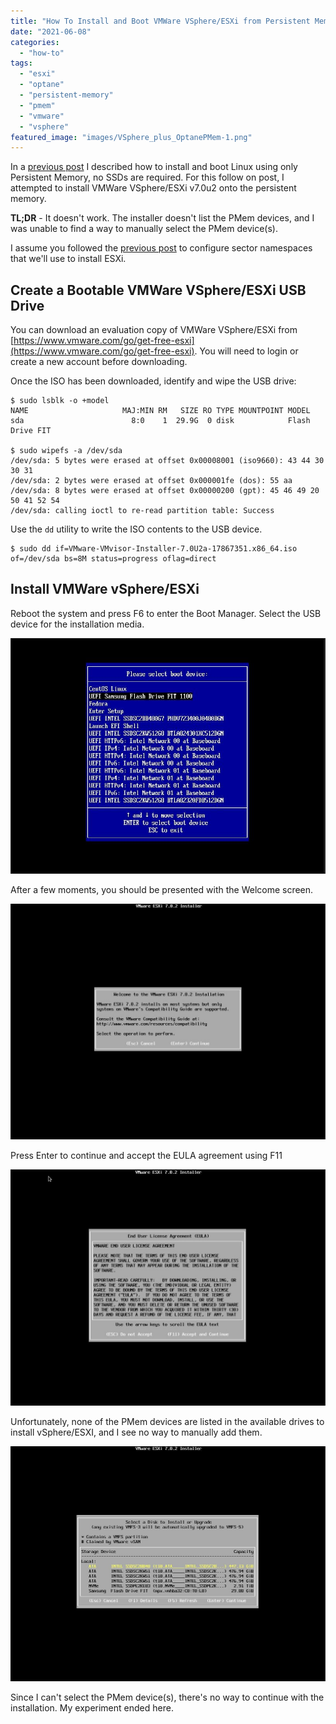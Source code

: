 ```yaml
---
title: "How To Install and Boot VMWare VSphere/ESXi from Persistent Memory (or not)"
date: "2021-06-08"
categories: 
  - "how-to"
tags: 
  - "esxi"
  - "optane"
  - "persistent-memory"
  - "pmem"
  - "vmware"
  - "vsphere"
featured_image: "images/VSphere_plus_OptanePMem-1.png"
---
```


In a [previous post](https://stevescargall.com/2021/06/07/how-to-boot-linux-from-intel-optane-persistent-memory/) I described how to install and boot Linux using only Persistent Memory, no SSDs are required. For this follow on post, I attempted to install VMWare VSphere/ESXi v7.0u2 onto the persistent memory.

**TL;DR** \- It doesn't work. The installer doesn't list the PMem devices, and I was unable to find a way to manually select the PMem device(s).

I assume you followed the [previous post](https://stevescargall.com/2021/06/07/how-to-boot-linux-from-intel-optane-persistent-memory/) to configure sector namespaces that we'll use to install ESXi.

## Create a Bootable VMWare VSphere/ESXi USB Drive

You can download an evaluation copy of VMWare VSphere/ESXi from [https://www.vmware.com/go/get-free-esxi](https://www.vmware.com/go/get-free-esxi). You will need to login or create a new account before downloading.

Once the ISO has been downloaded, identify and wipe the USB drive:

```
$ sudo lsblk -o +model
NAME                     MAJ:MIN RM   SIZE RO TYPE MOUNTPOINT MODEL
sda                        8:0    1  29.9G  0 disk            Flash Drive FIT

$ sudo wipefs -a /dev/sda
/dev/sda: 5 bytes were erased at offset 0x00008001 (iso9660): 43 44 30 30 31
/dev/sda: 2 bytes were erased at offset 0x000001fe (dos): 55 aa
/dev/sda: 8 bytes were erased at offset 0x00000200 (gpt): 45 46 49 20 50 41 52 54
/dev/sda: calling ioctl to re-read partition table: Success
```

Use the `dd` utility to write the ISO contents to the USB device.

```
$ sudo dd if=VMware-VMvisor-Installer-7.0U2a-17867351.x86_64.iso of=/dev/sda bs=8M status=progress oflag=direct

```

## Install VMWare vSphere/ESXi

Reboot the system and press F6 to enter the Boot Manager. Select the USB device for the installation media.

![](images/00-PMem-Boot-BIOS-Boot-Manager.jpg)

After a few moments, you should be presented with the Welcome screen.

![](images/00-VMWare-vSphere-ESXi-Install-on-PMem-Sector-Welcome-1024x766.jpg)

Press Enter to continue and accept the EULA agreement using F11

![](images/01-VMWare-vSphere-ESXi-Install-on-PMem-Sector-EULA-1024x768.jpg)

Unfortunately, none of the PMem devices are listed in the available drives to install vSphere/ESXI, and I see no way to manually add them.

![](images/02-VMWare-vSphere-ESXi-Install-on-PMem-Sector-Select-a-Boot-Device.jpg)

Since I can't select the PMem device(s), there's no way to continue with the installation. My experiment ended here.

